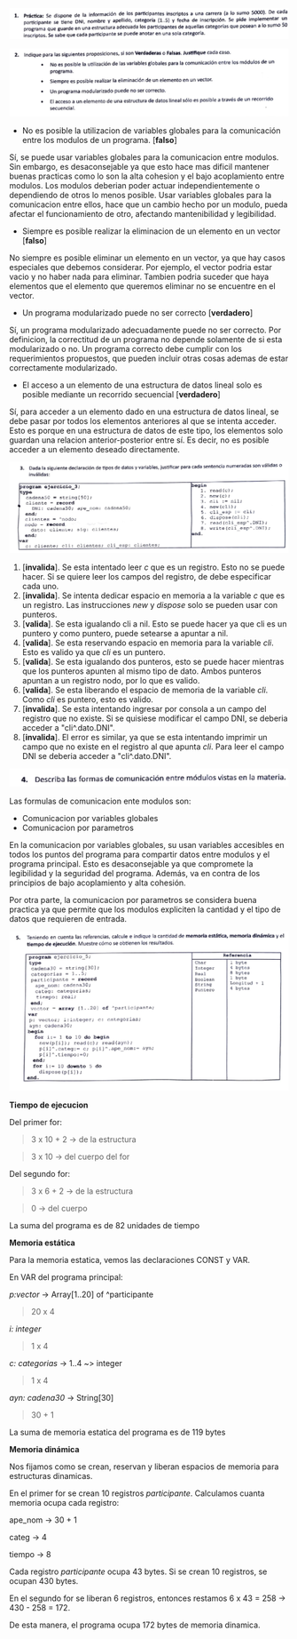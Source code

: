 ![](Final_20250812171811835.png)

![](Final_20250812171841331.png)

+ No es posible la utilizacion de variables globales para la comunicación entre los modulos de un programa. [**falso**]

Sí, se puede usar variables globales para la comunicacion entre modulos. Sin embargo, es desaconsejable ya que esto hace mas dificil mantener buenas practicas como lo son la alta cohesion y el bajo acoplamiento entre modulos. Los modulos deberian poder actuar independientemente o dependiendo de otros lo menos posible. Usar variables globales para la comunicacion entre ellos, hace que un cambio hecho por un modulo, pueda afectar el funcionamiento de otro, afectando mantenibilidad y legibilidad.

+ Siempre es posible realizar la eliminacion de un elemento en un vector [**falso**]

No siempre es posible eliminar un elemento en un vector, ya que hay casos especiales que debemos considerar. Por ejemplo, el vector podria estar vacio y no haber nada para eliminar. Tambien podria suceder que haya elementos que el elemento que queremos eliminar no se encuentre en el vector.

+ Un programa modularizado puede no ser correcto [**verdadero**]

Sí, un programa modularizado adecuadamente puede no ser correcto. Por definicion, la correctitud de un programa no depende solamente de si esta modularizado o no. Un programa correcto debe cumplir con los requerimientos propuestos, que pueden incluir otras cosas ademas de estar correctamente modularizado.

+ El acceso a un elemento de una estructura de datos lineal solo es posible mediante un recorrido secuencial [**verdadero**]

Sí, para acceder a un elemento dado en una estructura de datos lineal, se debe pasar por todos los elementos anteriores al que se intenta acceder. Esto es porque en una estructura de datos de este tipo, los elementos solo guardan una relacion anterior-posterior entre sí. Es decir, no es posible acceder a un elemento deseado directamente.

![](Final_20250812172024342.png)

1. [**invalida**]. Se esta intentado leer _c_ que es un registro. Esto no se puede hacer. Si se quiere leer los campos del registro, de debe especificar cada uno.
2. [**invalida**]. Se intenta dedicar espacio en memoria a la variable _c_ que es un registro. Las instrucciones _new_ y _dispose_ solo se pueden usar con punteros.
3. [**valida**]. Se esta igualando cli a nil. Esto se puede hacer ya que cli es un puntero y como puntero, puede setearse a apuntar a nil.
4. [**valida**]. Se esta reservando espacio en memoria para la variable _cli_. Esto es valido ya que _cli_ es un puntero.
5. [**valida**]. Se esta igualando dos punteros, esto se puede hacer mientras que los punteros apunten al mismo tipo de dato. Ambos punteros apuntan a un registro nodo, por lo que es valido.
6. [**valida**]. Se esta liberando el espacio de memoria de la variable _cli_. Como _cli_ es puntero, esto es valido.
7. [**invalida**]. Se esta intentando ingresar por consola a un campo del registro que no existe. Si se quisiese modificar el campo DNI, se deberia acceder a "cli^.dato.DNI".
8. [**invalida**]. El error es similar, ya que se esta intentando imprimir un campo que no existe en el registro al que apunta _cli_. Para leer el campo DNI se deberia acceder a "cli^.dato.DNI".

![](Final_20250812172042914.png)

Las formulas de comunicacion ente modulos son:

- Comunicacion por variables globales
- Comunicacion por parametros

En la comunicacion por variables globales, su usan variables accesibles en todos los puntos del programa para compartir datos entre modulos y el programa principal. Esto es desaconsejable ya que compromete la legibilidad y la seguridad del programa. Además, va en contra de los principios de bajo acoplamiento y alta cohesión.

Por otra parte, la comunicacion por parametros se considera buena practica ya que permite que los modulos expliciten la cantidad y el tipo de datos que requieren de entrada.

![](Final_20250812172056791.png)

**Tiempo de ejecucion**

Del primer for:

> 3 x 10 + 2 -> de la estructura

> 3 x 10 -> del cuerpo del for

Del segundo for:

> 3 x 6 + 2 -> de la estructura

> 0 -> del cuerpo

La suma del programa es de 82 unidades de tiempo

**Memoria estática**

Para la memoria estatica, vemos las declaraciones CONST y VAR.

En VAR del programa principal:

_p:vector_ -> Array[1..20] of ^participante

> 20 x 4

_i: integer_

> 1 x 4

_c: categorias_ -> 1..4 ~> integer

> 1 x 4

_ayn: cadena30_ -> String[30]

> 30 + 1

La suma de memoria estatica del programa es de 119 bytes

**Memoria dinámica**

Nos fijamos como se crean, reservan y liberan espacios de memoria para estructuras dinamicas.

En el primer for se crean 10 registros _participante_. Calculamos cuanta memoria ocupa cada registro:

ape_nom -> 30 + 1

categ -> 4

tiempo -> 8

Cada registro _participante_ ocupa 43 bytes. Si se crean 10 registros, se ocupan 430 bytes.

En el segundo for se liberan 6 registros, entonces restamos 6 x 43 = 258 -> 430 - 258 = 172.

De esta manera, el programa ocupa 172 bytes de memoria dinamica. 
